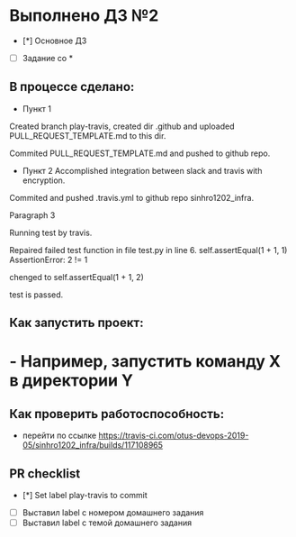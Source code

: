 # Выполнено ДЗ №2

 - [*] Основное ДЗ
 - [ ] Задание со *

## В процессе сделано:
 - Пункт 1

Created branch play-travis, created dir .github and uploaded PULL_REQUEST_TEMPLATE.md to this dir.

Commited PULL_REQUEST_TEMPLATE.md and pushed to github repo.

 - Пункт 2
Accomplished integration between slack and travis with encryption.

Commited and pushed .travis.yml to github repo sinhro1202_infra.


  Paragraph 3

Running test by travis.

Repaired failed test function in file test.py in line 6.
self.assertEqual(1 + 1, 1)
AssertionError: 2 != 1

chenged to 
self.assertEqual(1 + 1, 2)

test is passed.

## Как запустить проект:
# - Например, запустить команду X в директории Y

## Как проверить работоспособность:
 
- перейти по ссылке https://travis-ci.com/otus-devops-2019-05/sinhro1202_infra/builds/117108965

## PR checklist
 - [*] Set label play-travis to commit
 - [ ] Выставил label c номером домашнего задания
 - [ ] Выставил label с темой домашнего задания
